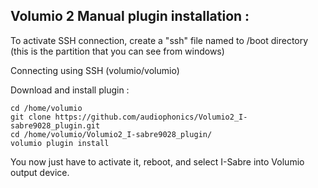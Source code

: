 ## Volumio 2 Manual plugin installation :

To activate SSH connection, create a "ssh" file named to /boot directory
(this is the partition that you can see from windows)

Connecting using SSH (volumio/volumio)

Download and install plugin :

```
cd /home/volumio
git clone https://github.com/audiophonics/Volumio2_I-sabre9028_plugin.git
cd /home/volumio/Volumio2_I-sabre9028_plugin/
volumio plugin install
```

You now just have to activate it, reboot, and select I-Sabre into Volumio output device.